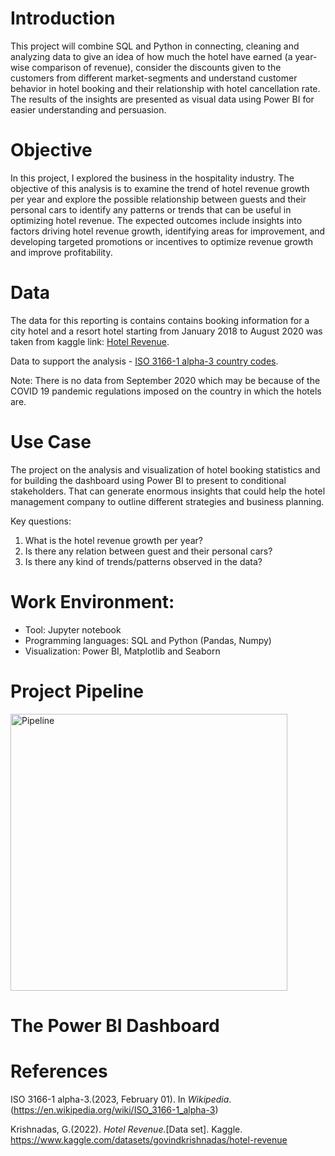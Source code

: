# Introduction
This project will combine SQL and Python in connecting, cleaning and analyzing data to give an idea of how much the hotel have earned (a year-wise comparison of revenue), consider the discounts given to the customers from different market-segments and understand customer behavior in hotel booking and their relationship with hotel cancellation rate. The results of the insights are presented as visual data using Power BI for easier understanding and persuasion.

# Objective
In this project, I explored the business in the hospitality industry. The objective of this analysis is to examine the trend of hotel revenue growth per year and explore the possible relationship between guests and their personal cars to identify any patterns or trends that can be useful in optimizing hotel revenue. The expected outcomes include insights into factors driving hotel revenue growth, identifying areas for improvement, and developing targeted promotions or incentives to optimize revenue growth and improve profitability.

# Data
The data for this reporting is contains contains booking information for a city hotel and a resort hotel starting from January 2018 to August 2020 was taken from kaggle link: 
[Hotel Revenue](https://www.kaggle.com/datasets/govindkrishnadas/hotel-revenue).

Data to support the analysis - [ISO 3166-1 alpha-3 country codes](https://en.wikipedia.org/wiki/ISO_3166-1_alpha-3).

Note: There is no data from September 2020 which may be because of the COVID 19 pandemic regulations imposed on the country in which the hotels are. 

# Use Case
The project on the analysis and visualization of hotel booking statistics and for building the dashboard using Power BI to present to conditional stakeholders. That can generate enormous insights that could help the hotel management company to outline different strategies and business planning.

Key questions:
1) What is the hotel revenue growth per year?
3) Is there any relation between guest and their personal cars? 
4) Is there any kind of trends/patterns observed in the data?

# Work Environment:
* Tool: Jupyter notebook
* Programming languages: SQL and Python (Pandas, Numpy)
* Visualization: Power BI, Matplotlib and Seaborn

# Project Pipeline
<img width="443" alt="Pipeline" src="https://user-images.githubusercontent.com/122539964/227412148-31e43e37-35bc-45d7-8447-cea3b428d6b6.png">

# The Power BI Dashboard

# References
ISO 3166-1 alpha-3.(2023, February 01). In _Wikipedia_.(https://en.wikipedia.org/wiki/ISO_3166-1_alpha-3)   

Krishnadas, G.(2022). _Hotel Revenue._[Data set]. Kaggle. https://www.kaggle.com/datasets/govindkrishnadas/hotel-revenue
